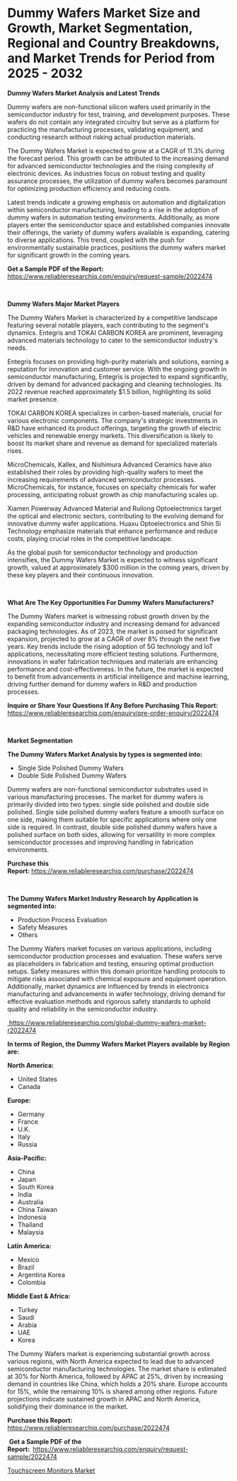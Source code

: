 <p><h1>Dummy Wafers Market Size and Growth, Market Segmentation, Regional and Country Breakdowns, and Market Trends for Period from 2025 -  2032</h1></p><p><strong>Dummy Wafers Market Analysis and Latest Trends</strong></p>
<p><p>Dummy wafers are non-functional silicon wafers used primarily in the semiconductor industry for test, training, and development purposes. These wafers do not contain any integrated circuitry but serve as a platform for practicing the manufacturing processes, validating equipment, and conducting research without risking actual production materials.</p><p>The Dummy Wafers Market is expected to grow at a CAGR of 11.3% during the forecast period. This growth can be attributed to the increasing demand for advanced semiconductor technologies and the rising complexity of electronic devices. As industries focus on robust testing and quality assurance processes, the utilization of dummy wafers becomes paramount for optimizing production efficiency and reducing costs.</p><p>Latest trends indicate a growing emphasis on automation and digitalization within semiconductor manufacturing, leading to a rise in the adoption of dummy wafers in automation testing environments. Additionally, as more players enter the semiconductor space and established companies innovate their offerings, the variety of dummy wafers available is expanding, catering to diverse applications. This trend, coupled with the push for environmentally sustainable practices, positions the dummy wafers market for significant growth in the coming years.</p></p>
<p><strong>Get a Sample PDF of the Report:&nbsp;</strong> <a href="https://www.reliableresearchiq.com/enquiry/request-sample/2022474?utm_campaign=1082&utm_medium=2&utm_source=Github&utm_content=ia&utm_term=12022025&utm_id=dummy-wafers">https://www.reliableresearchiq.com/enquiry/request-sample/2022474</a></p>
<p>&nbsp;</p>
<p><strong>Dummy Wafers Major Market Players</strong></p>
<p><p>The Dummy Wafers Market is characterized by a competitive landscape featuring several notable players, each contributing to the segment's dynamics. Entegris and TOKAI CARBON KOREA are prominent, leveraging advanced materials technology to cater to the semiconductor industry's needs. </p><p>Entegris focuses on providing high-purity materials and solutions, earning a reputation for innovation and customer service. With the ongoing growth in semiconductor manufacturing, Entegris is projected to expand significantly, driven by demand for advanced packaging and cleaning technologies. Its 2022 revenue reached approximately $1.5 billion, highlighting its solid market presence.</p><p>TOKAI CARBON KOREA specializes in carbon-based materials, crucial for various electronic components. The company's strategic investments in R&D have enhanced its product offerings, targeting the growth of electric vehicles and renewable energy markets. This diversification is likely to boost its market share and revenue as demand for specialized materials rises.</p><p>MicroChemicals, Kallex, and Nishimura Advanced Ceramics have also established their roles by providing high-quality wafers to meet the increasing requirements of advanced semiconductor processes. MicroChemicals, for instance, focuses on specialty chemicals for wafer processing, anticipating robust growth as chip manufacturing scales up.</p><p>Xiamen Powerway Advanced Material and Ruilong Optoelectronics target the optical and electronic sectors, contributing to the evolving demand for innovative dummy wafer applications. Huaxu Optoelectronics and Shin Si Technology emphasize materials that enhance performance and reduce costs, playing crucial roles in the competitive landscape.</p><p>As the global push for semiconductor technology and production intensifies, the Dummy Wafers Market is expected to witness significant growth, valued at approximately $300 million in the coming years, driven by these key players and their continuous innovation.</p></p>
<p>&nbsp;</p>
<p><strong>What Are The Key Opportunities For Dummy Wafers Manufacturers?</strong></p>
<p><p>The Dummy Wafers market is witnessing robust growth driven by the expanding semiconductor industry and increasing demand for advanced packaging technologies. As of 2023, the market is poised for significant expansion, projected to grow at a CAGR of over 8% through the next five years. Key trends include the rising adoption of 5G technology and IoT applications, necessitating more efficient testing solutions. Furthermore, innovations in wafer fabrication techniques and materials are enhancing performance and cost-effectiveness. In the future, the market is expected to benefit from advancements in artificial intelligence and machine learning, driving further demand for dummy wafers in R&D and production processes.</p></p>
<p><strong>Inquire or Share Your Questions If Any Before Purchasing This Report:</strong> <a href="https://www.reliableresearchiq.com/enquiry/pre-order-enquiry/2022474?utm_campaign=1082&utm_medium=2&utm_source=Github&utm_content=ia&utm_term=12022025&utm_id=dummy-wafers">https://www.reliableresearchiq.com/enquiry/pre-order-enquiry/2022474</a></p>
<p>&nbsp;</p>
<p><strong>Market Segmentation</strong></p>
<p><strong>The Dummy Wafers Market Analysis by types is segmented into:</strong></p>
<p><ul><li>Single Side Polished Dummy Wafers</li><li>Double Side Polished Dummy Wafers</li></ul></p>
<p><p>Dummy wafers are non-functional semiconductor substrates used in various manufacturing processes. The market for dummy wafers is primarily divided into two types: single side polished and double side polished. Single side polished dummy wafers feature a smooth surface on one side, making them suitable for specific applications where only one side is required. In contrast, double side polished dummy wafers have a polished surface on both sides, allowing for versatility in more complex semiconductor processes and improving handling in fabrication environments.</p></p>
<p><strong>Purchase this Report:&nbsp;</strong><a href="https://www.reliableresearchiq.com/purchase/2022474?utm_campaign=1082&utm_medium=2&utm_source=Github&utm_content=ia&utm_term=12022025&utm_id=dummy-wafers">https://www.reliableresearchiq.com/purchase/2022474</a></p>
<p>&nbsp;</p>
<p><strong>The Dummy Wafers Market Industry Research by Application is segmented into:</strong></p>
<p><ul><li>Production Process Evaluation</li><li>Safety Measures</li><li>Others</li></ul></p>
<p><p>The Dummy Wafers market focuses on various applications, including semiconductor production processes and evaluation. These wafers serve as placeholders in fabrication and testing, ensuring optimal production setups. Safety measures within this domain prioritize handling protocols to mitigate risks associated with chemical exposure and equipment operation. Additionally, market dynamics are influenced by trends in electronics manufacturing and advancements in wafer technology, driving demand for effective evaluation methods and rigorous safety standards to uphold quality and reliability in the semiconductor industry.</p></p>
<p><a href="https://www.reliableresearchiq.com/global-dummy-wafers-market-r2022474?utm_campaign=1082&utm_medium=2&utm_source=Github&utm_content=ia&utm_term=12022025&utm_id=dummy-wafers">&nbsp;https://www.reliableresearchiq.com/global-dummy-wafers-market-r2022474</a></p>
<p><strong>In terms of Region, the Dummy Wafers Market Players available by Region are:</strong></p>
<p>
    <p> <strong> North America: </strong>
        <ul>
            <li>United States</li>
            <li>Canada</li>
        </ul>
        </p> 
    <p> <strong> Europe: </strong>
        <ul>
            <li>Germany</li>
            <li>France</li>
            <li>U.K.</li>
            <li>Italy</li>
            <li>Russia</li>
        </ul>
        </p> 
    <p> <strong> Asia-Pacific: </strong>
        <ul>
            <li>China</li>
            <li>Japan</li>
            <li>South Korea</li>
            <li>India</li>
            <li>Australia</li>
            <li>China Taiwan</li>
            <li>Indonesia</li>
            <li>Thailand</li>
            <li>Malaysia</li>
        </ul>
        </p> 
    <p> <strong> Latin America: </strong>
        <ul>
            <li>Mexico</li>
            <li>Brazil</li>
            <li>Argentina Korea</li>
            <li>Colombia</li>
        </ul>
        </p> 
    <p> <strong> Middle East & Africa: </strong>
        <ul>
            <li>Turkey</li>
            <li>Saudi</li>
            <li>Arabia</li>
            <li>UAE</li>
            <li>Korea</li>
        </ul>
    </p>
    </p>
<p><p>The Dummy Wafers market is experiencing substantial growth across various regions, with North America expected to lead due to advanced semiconductor manufacturing technologies. The market share is estimated at 30% for North America, followed by APAC at 25%, driven by increasing demand in countries like China, which holds a 20% share. Europe accounts for 15%, while the remaining 10% is shared among other regions. Future projections indicate sustained growth in APAC and North America, solidifying their dominance in the market.</p></p>
<p><strong>Purchase this Report: </strong><a href="https://www.reliableresearchiq.com/purchase/2022474?utm_campaign=1082&utm_medium=2&utm_source=Github&utm_content=ia&utm_term=12022025&utm_id=dummy-wafers">https://www.reliableresearchiq.com/purchase/2022474</a></p>
<p>&nbsp;<strong>Get a Sample PDF of the Report:&nbsp;&nbsp;</strong><a href="https://www.reliableresearchiq.com/enquiry/request-sample/2022474?utm_campaign=1082&utm_medium=2&utm_source=Github&utm_content=ia&utm_term=12022025&utm_id=dummy-wafers">https://www.reliableresearchiq.com/enquiry/request-sample/2022474</a></p>
<p><strong></strong></p>
<p><p><a href="https://github.com/naulasulakr0/Market-Research-Report-List-1/blob/main/touchscreen-monitors-market.md?utm_campaign=1082&utm_medium=2&utm_source=Github&utm_content=ia&utm_term=12022025&utm_id=dummy-wafers">Touchscreen Monitors Market</a></p></p>